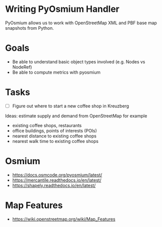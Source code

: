 # Writing PyOsmium Handler

PyOsmium allows us to work with OpenStreetMap XML and PBF base map snapshots from Python.


# Goals

- Be able to understand basic object types involved (e.g. Nodes vs NodeRef)
- Be able to compute metrics with pyosmium


# Tasks

- [ ] Figure out where to start a new coffee shop in Kreuzberg


Ideas: estimate supply and demand from OpenStreetMap for example
- existing coffee shops, restaurants
- office buildings, points of interests (POIs)
- nearest distance to existing coffee shops
- nearest walk time to existing coffee shops


# Osmium

- https://docs.osmcode.org/pyosmium/latest/
- https://mercantile.readthedocs.io/en/latest/
- https://shapely.readthedocs.io/en/latest/


# Map Features

- https://wiki.openstreetmap.org/wiki/Map_Features
